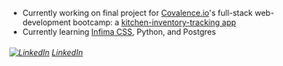- Currently working on final project for [Covalence.io](https://www.covalence.io "Covalence homepage")'s full-stack web-development bootcamp: a [kitchen-inventory-tracking app](https://github.com/MagicCityCode/pantry)
- Currently learning [Infima CSS](https://facebookincubator.github.io/infima/ "Infima beta landing page"), Python, and Postgres

 ###### [![LinkedIn][2.2]][2] [LinkedIn](https://www.linkedin.com/in/woodsjohnc/)

<!--
**jw00ds/jw00ds** is a ✨ _special_ ✨ repository because its `README.md` (this file) appears on your GitHub profile.

- 🔭 I’m currently working on a final project for covalence.io's full-stack web-development bootcamp
- 🌱 I’m currently learning ReactJS Hooks, Infima CSS, Python, and Postgres
-->
[2]: https://www.linkedin.com/in/woodsjohnc/
[2.2]: https://raw.githubusercontent.com/MartinHeinz/MartinHeinz/master/linkedin-3-16.png (LinkedIn icon without padding)
